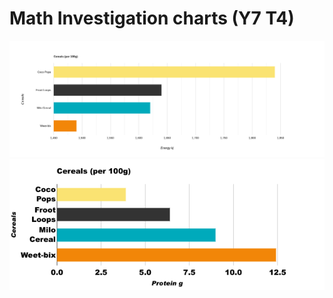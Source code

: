 # Math Investigation charts (Y7 T4)
![Energy](imageonline-co-barchart.png)
![Protein](imageonline-co-barchart%20(1).png)